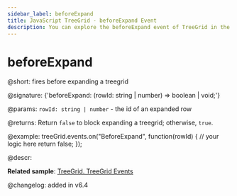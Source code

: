 ```yaml
---
sidebar_label: beforeExpand
title: JavaScript TreeGrid - beforeExpand Event 
description: You can explore the beforeExpand event of TreeGrid in the documentation of the DHTMLX JavaScript UI library. Browse developer guides and API reference, try out code examples and live demos, and download a free 30-day evaluation version of DHTMLX Suite 7.
---
```


# beforeExpand

@short: fires before expanding a treegrid

@signature: {'beforeExpand: (rowId: string | number) => boolean | void;'}

@params:
`rowId: string | number` - the id of an expanded row

@returns:
Return `false` to block expanding a treegrid; otherwise, `true`.

@example:
treeGrid.events.on("BeforeExpand", function(rowId) {
    // your logic here
    return false;
});

@descr:

**Related sample**: [TreeGrid. TreeGrid Events	](https://snippet.dhtmlx.com/sgwnxshe)

@changelog: added in v6.4
